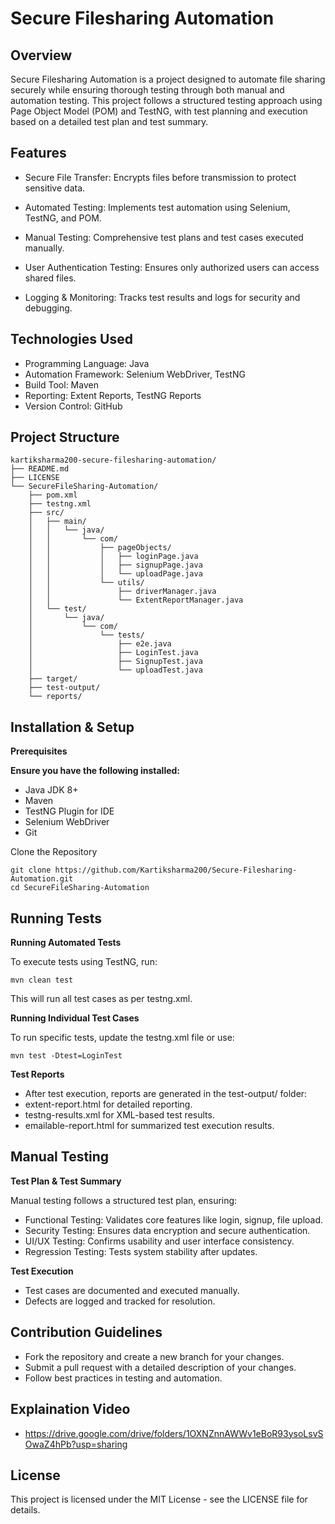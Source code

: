 # Secure Filesharing Automation

## **Overview**

Secure Filesharing Automation is a project designed to automate file sharing securely while ensuring thorough testing through both manual and automation testing. This project follows a structured testing approach using Page Object Model (POM) and TestNG, with test planning and execution based on a detailed test plan and test summary.

## Features

- Secure File Transfer: Encrypts files before transmission to protect sensitive data.

- Automated Testing: Implements test automation using Selenium, TestNG, and POM.

- Manual Testing: Comprehensive test plans and test cases executed manually.

- User Authentication Testing: Ensures only authorized users can access shared files.

- Logging & Monitoring: Tracks test results and logs for security and debugging.


## Technologies Used

- Programming Language: Java
- Automation Framework: Selenium WebDriver, TestNG
- Build Tool: Maven
- Reporting: Extent Reports, TestNG Reports
- Version Control: GitHub

## Project Structure
~~~
kartiksharma200-secure-filesharing-automation/
├── README.md
├── LICENSE
└── SecureFileSharing-Automation/
    ├── pom.xml
    ├── testng.xml
    ├── src/
    │   ├── main/
    │   │   └── java/
    │   │       └── com/
    │   │           ├── pageObjects/
    │   │           │   ├── loginPage.java
    │   │           │   ├── signupPage.java
    │   │           │   └── uploadPage.java
    │   │           └── utils/
    │   │               ├── driverManager.java
    │   │               └── ExtentReportManager.java
    │   └── test/
    │       └── java/
    │           └── com/
    │               └── tests/
    │                   ├── e2e.java
    │                   ├── LoginTest.java
    │                   ├── SignupTest.java
    │                   └── uploadTest.java
    ├── target/
    ├── test-output/
    └── reports/
~~~
## Installation & Setup

**Prerequisites**

**Ensure you have the following installed:**

- Java JDK 8+
- Maven
- TestNG Plugin for IDE
- Selenium WebDriver
- Git

Clone the Repository
~~~
git clone https://github.com/Kartiksharma200/Secure-Filesharing-Automation.git
cd SecureFileSharing-Automation
~~~
## Running Tests

**Running Automated Tests**

To execute tests using TestNG, run:
~~~
mvn clean test
~~~
This will run all test cases as per testng.xml.

**Running Individual Test Cases**

To run specific tests, update the testng.xml file or use:
~~~
mvn test -Dtest=LoginTest
~~~
**Test Reports**

- After test execution, reports are generated in the test-output/ folder:
- extent-report.html for detailed reporting.
- testng-results.xml for XML-based test results.
- emailable-report.html for summarized test execution results.

## Manual Testing

**Test Plan & Test Summary**

Manual testing follows a structured test plan, ensuring:

- Functional Testing: Validates core features like login, signup, file upload.
- Security Testing: Ensures data encryption and secure authentication.
- UI/UX Testing: Confirms usability and user interface consistency.
- Regression Testing: Tests system stability after updates.

**Test Execution**

- Test cases are documented and executed manually.
- Defects are logged and tracked for resolution.

## Contribution Guidelines

- Fork the repository and create a new branch for your changes.
- Submit a pull request with a detailed description of your changes.
- Follow best practices in testing and automation.
## Explaination Video
  -  https://drive.google.com/drive/folders/1OXNZnnAWWv1eBoR93ysoLsvSOwaZ4hPb?usp=sharing
    
## License

This project is licensed under the MIT License - see the LICENSE file for details.
